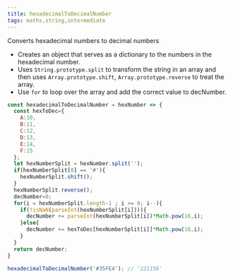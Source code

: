 ```yaml
---
title: hexadecimalToDecimalNumber
tags: maths,string,intermediate
---
```


Converts hexadecimal numbers to decimal numbers

- Creates an object that serves as a dictionary to the numbers in the hexadecimal number.
- Uses `String.prototype.split` to transform the string in an array and then uses `Array.prototype.shift`, `Array.prototype.reverse` to treat the array.
- Use `for` to loop over the array and add the correct value to decNumber.

```js
const hexadecimalToDecimalNumber = hexNumber => {
  const hexToDec={
    A:10,
    B:11,
    C:12,
    D:13,
    E:14,
    F:15
  };
  let hexNumberSplit = hexNumber.split('');
  if(hexNumberSplit[0] == '#'){
    hexNumberSplit.shift();
  }
  hexNumberSplit.reverse();
  decNumber=0;
  for(i = hexNumberSplit.length-1 ; i >= 0; i--){
    if(!isNaN(parseInt(hexNumberSplit[i]))){
      decNumber += parseInt(hexNumberSplit[i])*Math.pow(16,i);
    }else{
      decNumber += hexToDec[hexNumberSplit[i]]*Math.pow(16,i);
    }
  }
  return decNumber;
}
```

```js
hexadecimalToDecimalNumber('#35FE4'); // '221156'
```
